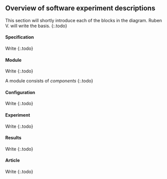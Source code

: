 ## Overview of software experiment descriptions
This section will shortly introduce each of the blocks in the diagram.
Ruben V. will write the basis.
{:.todo}

#### Specification
Write
{:.todo}

#### Module
Write
{:.todo}

A module consists of *components*
{:.todo}

#### Configuration
Write
{:.todo}

#### Experiment
Write
{:.todo}

#### Results
Write
{:.todo}

#### Article
Write
{:.todo}
